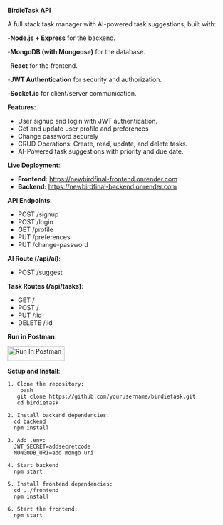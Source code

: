 **BirdieTask API**

A full stack task manager with AI-powered task suggestions, built with:

-**Node.js + Express** for the backend.

-**MongoDB (with Mongoose)** for the database.

-**React** for the frontend.

-**JWT Authentication** for security and authorization.

-**Socket.io** for client/server communication.



**Features**:
- User signup and login with JWT authentication.
- Get and update user profile and preferences
- Change password securely
- CRUD Operations: Create, read, update, and delete tasks.
- AI-Powered task suggestions with priority and due date.

**Live Deployment**:
- **Frontend:** https://newbirdfinal-frontend.onrender.com
- **Backend:** https://newbirdfinal-backend.onrender.com

**API Endpoints**:
- POST /signup
- POST /login
- GET /profile
- PUT /preferences
- PUT /change-password


**AI Route (/api/ai)**:
- POST /suggest

**Task Routes (/api/tasks)**:
- GET /
- POST /
- PUT /:id
- DELETE /:id

  

**Run in Postman**:

[<img src="https://run.pstmn.io/button.svg" alt="Run In Postman" style="width: 128px; height: 32px;">](https://app.getpostman.com/run-collection/41590986-165d859e-4a8c-42d3-a601-67d604a42f06?action=collection%2Ffork&source=rip_markdown&collection-url=entityId%3D41590986-165d859e-4a8c-42d3-a601-67d604a42f06%26entityType%3Dcollection%26workspaceId%3D9476d763-06b0-4dad-808c-aa2fffdc9776#?env%5BBirdieBot%5D=W10=)


**Setup and Install**:
```
1. Clone the repository:
    bash
   git clone https://github.com/yourusername/birdietask.git
   cd birdietask

2. Install backend dependencies:
  cd backend
  npm install

3. Add .env:
  JWT_SECRET=addsecretcode
  MONGODB_URI=add mongo uri

4. Start backend
  npm start

5. Install frontend dependencies:
  cd ../frontend
  npm install

6. Start the frontend:
  npm start 

